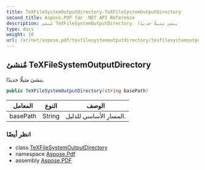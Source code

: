 ```yaml
---
title: TeXFileSystemOutputDirectory.TeXFileSystemOutputDirectory
second_title: Aspose.PDF for .NET API Reference
description: مُنشئ TeXFileSystemOutputDirectory. ينشئ مثيلًا جديدًا
type: docs
weight: 10
url: /ar/net/aspose.pdf/texfilesystemoutputdirectory/texfilesystemoutputdirectory/
---
```

## مُنشئ TeXFileSystemOutputDirectory

ينشئ مثيلًا جديدًا.

```csharp
public TeXFileSystemOutputDirectory(string basePath)
```

| المعامل | النوع | الوصف |
| --- | --- | --- |
| basePath | String | المسار الأساسي للدليل. |

### انظر أيضًا

* class [TeXFileSystemOutputDirectory](../)
* namespace [Aspose.Pdf](../../../aspose.pdf/)
* assembly [Aspose.PDF](../../../)